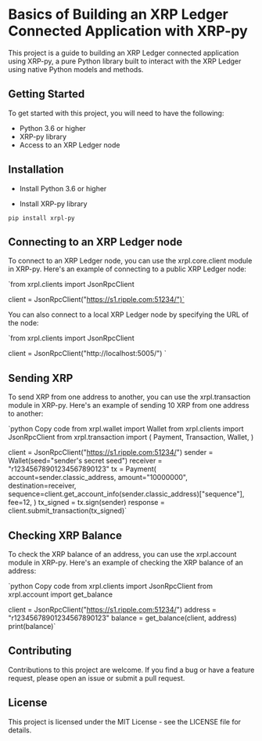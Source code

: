 # Basics of Building an XRP Ledger Connected Application with XRP-py
This project is a guide to building an XRP Ledger connected application using XRP-py, a pure Python library built to interact with the XRP Ledger using native Python models and methods.

## Getting Started
To get started with this project, you will need to have the following:

+ Python 3.6 or higher
+ XRP-py library
+ Access to an XRP Ledger node

## Installation
+ Install Python 3.6 or higher

+ Install XRP-py library

`pip install xrpl-py
`

## Connecting to an XRP Ledger node

To connect to an XRP Ledger node, you can use the xrpl.core.client module in XRP-py. Here's an example of connecting to a public XRP Ledger node:


`from xrpl.clients import JsonRpcClient

client = JsonRpcClient("https://s1.ripple.com:51234/")`

You can also connect to a local XRP Ledger node by specifying the URL of the node:


`from xrpl.clients import JsonRpcClient

client = JsonRpcClient("http://localhost:5005/")
`

## Sending XRP

To send XRP from one address to another, you can use the xrpl.transaction module in XRP-py. Here's an example of sending 10 XRP from one address to another:

`python
Copy code
from xrpl.wallet import Wallet
from xrpl.clients import JsonRpcClient
from xrpl.transaction import (
    Payment,
    Transaction,
    Wallet,
)

client = JsonRpcClient("https://s1.ripple.com:51234/")
sender = Wallet(seed="sender's secret seed")
receiver = "r12345678901234567890123"
tx = Payment(
    account=sender.classic_address,
    amount="10000000",
    destination=receiver,
    sequence=client.get_account_info(sender.classic_address)["sequence"],
    fee=12,
)
tx_signed = tx.sign(sender)
response = client.submit_transaction(tx_signed)`

## Checking XRP Balance

To check the XRP balance of an address, you can use the xrpl.account module in XRP-py. Here's an example of checking the XRP balance of an address:

`python
Copy code
from xrpl.clients import JsonRpcClient
from xrpl.account import get_balance

client = JsonRpcClient("https://s1.ripple.com:51234/")
address = "r12345678901234567890123"
balance = get_balance(client, address)
print(balance)`

## Contributing

Contributions to this project are welcome. If you find a bug or have a feature request, please open an issue or submit a pull request.

## License

This project is licensed under the MIT License - see the LICENSE file for details.
